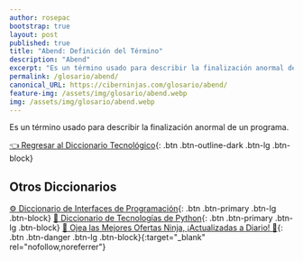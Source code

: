 ```yaml
---
author: rosepac
bootstrap: true
layout: post
published: true
title: "Abend: Definición del Término"
description: "Abend"
excerpt: "Es un término usado para describir la finalización anormal de un programa."
permalink: /glosario/abend/
canonical_URL: https://ciberninjas.com/glosario/abend/
feature-img: /assets/img/glosario/abend.webp
img: /assets/img/glosario/abend.webp
---
```


Es un término usado para describir la finalización anormal de un programa.

[👈 Regresar al Diccionario Tecnológico](/glosario/){: .btn .btn-outline-dark .btn-lg .btn-block}

## Otros Diccionarios

[⚙ Diccionario de Interfaces de Programación](/glosario/completo-interfaces-programacion/){: .btn .btn-primary .btn-lg .btn-block}
[🐍 Diccionario de Tecnologías de Python](/glosario/completo-tecnologias-python/){: .btn .btn-primary .btn-lg .btn-block}
[🎁 Ojea las Mejores Ofertas Ninja, ¡Actualizadas a Diario! 🛒](https://www.amazon.es/shop/cibercursos){: .btn .btn-danger .btn-lg .btn-block}{:target="_blank" rel="nofollow,noreferrer"}